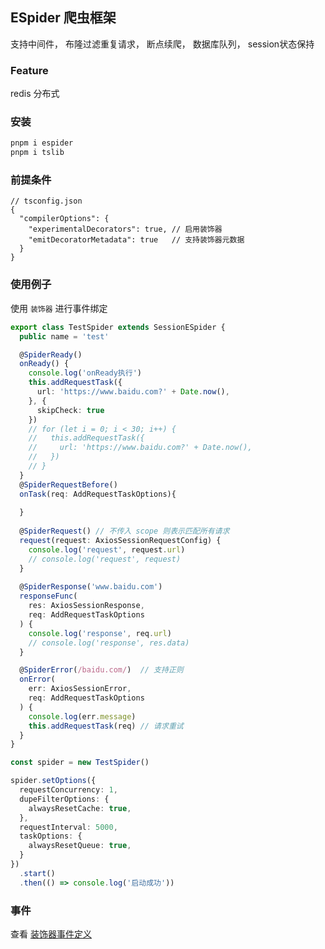 ## ESpider 爬虫框架

支持中间件， 布隆过滤重复请求， 断点续爬， 数据库队列， session状态保持


###  Feature
redis 分布式

### 安装
```bash
pnpm i espider 
pnpm i tslib 
```

### 前提条件

```json5
// tsconfig.json
{
  "compilerOptions": {
    "experimentalDecorators": true, // 启用装饰器
    "emitDecoratorMetadata": true   // 支持装饰器元数据 
  }
}

```


### 使用例子

使用 `装饰器` 进行事件绑定

```ts
export class TestSpider extends SessionESpider {
  public name = 'test'

  @SpiderReady()
  onReady() {
    console.log('onReady执行')
    this.addRequestTask({
      url: 'https://www.baidu.com?' + Date.now(),
    }, {
      skipCheck: true
    })
    // for (let i = 0; i < 30; i++) {
    //   this.addRequestTask({
    //     url: 'https://www.baidu.com?' + Date.now(),
    //   })
    // }
  }
  @SpiderRequestBefore()
  onTask(req: AddRequestTaskOptions){
    
  }
  
  @SpiderRequest() // 不传入 scope 则表示匹配所有请求
  request(request: AxiosSessionRequestConfig) {
    console.log('request', request.url)
    // console.log('request', request)
  }
  
  @SpiderResponse('www.baidu.com')
  responseFunc(
    res: AxiosSessionResponse, 
    req: AddRequestTaskOptions
  ) {
    console.log('response', req.url)
    // console.log('response', res.data)
  }

  @SpiderError(/baidu.com/)  // 支持正则
  onError(
    err: AxiosSessionError, 
    req: AddRequestTaskOptions
  ) {
    console.log(err.message)
    this.addRequestTask(req) // 请求重试
  }
}

const spider = new TestSpider()

spider.setOptions({
  requestConcurrency: 1,
  dupeFilterOptions: {
    alwaysResetCache: true,
  },
  requestInterval: 5000,
  taskOptions: {
    alwaysResetQueue: true,
  }
})
  .start()
  .then(() => console.log('启动成功'))

```

### 事件 

查看 [装饰器事件定义](https://github.com/biggerstar/espider/blob/main/src/decorators/events)


